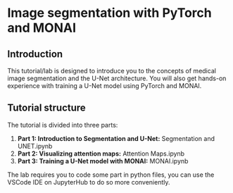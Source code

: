 # Image segmentation with PyTorch and MONAI

## Introduction
This tutorial/lab is designed to introduce you to the concepts of medical image segmentation and the U-Net architecture. You will also get hands-on experience with training a U-Net model using PyTorch and MONAI.

## Tutorial structure
The tutorial is divided into three parts:

1. **Part 1: Introduction to Segmentation and U-Net:** Segmentation and UNET.ipynb
2. **Part 2: Visualizing attention maps:** Attention Maps.ipynb
3. **Part 3: Training a U-Net model with MONAI:** MONAI.ipynb

The lab requires you to code some part in python files, you can use the VSCode IDE on JupyterHub to do so more conveniently.
